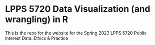 # LPPS 5720 Data Visualization (and wrangling) in R

This is the repo for the website for the Spring 2023 LPPS 5720 Public Interest Data::Ethics & Practice

